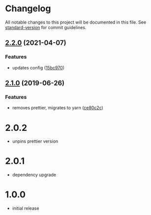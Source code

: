 # Changelog

All notable changes to this project will be documented in this file. See [standard-version](https://github.com/conventional-changelog/standard-version) for commit guidelines.

## [2.2.0](https://github.com/alexkcollier/eslint-config/compare/v2.1.0...v2.2.0) (2021-04-07)


### Features

* updates config ([15bc970](https://github.com/alexkcollier/eslint-config/commit/15bc970edee29802afa230ed1bd52eb31c084436))

## [2.1.0](https://github.com/alexkcollier/eslint-config/compare/v2.0.2...v2.1.0) (2019-06-26)


### Features

* removes prettier, migrates to yarn ([ce80c2c](https://github.com/alexkcollier/eslint-config/commit/ce80c2c))



# 2.0.2

- unpins prettier version

# 2.0.1

- dependency upgrade

# 1.0.0

- initial release

